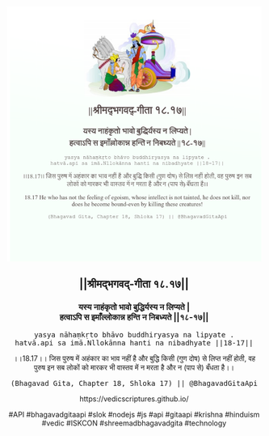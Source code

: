 <img src="../../asset/BG_18_17.png"/>
<center><h2>||श्रीमद्‍भगवद्‍-गीता १८.१७||</h2>
<h3>यस्य नाहंकृतो भावो बुद्धिर्यस्य न लिप्यते |<br/>हत्वाऽपि स इमाँल्लोकान्न हन्ति न निबध्यते ||१८-१७||</h3>
<pre>yasya nāhaṃkṛto bhāvo buddhiryasya na lipyate .<br/>hatvā.api sa imā.Nllokānna hanti na nibadhyate ||18-17||</pre>
<p>।।18.17।। जिस पुरुष में अहंकार का भाव नहीं है और बुद्धि किसी (गुण दोष) से लिप्त नहीं होती, वह पुरुष इन सब लोकों को मारकर भी वास्तव में न मरता है और न (पाप से) बँधता है।।</p>
<pre>(Bhagavad Gita, Chapter 18, Shloka 17) || @BhagavadGitaApi</pre><p>https://vedicscriptures.github.io/</p><p>#API #bhagavadgitaapi #slok #nodejs #js #api #gitaapi #krishna #hinduism #vedic #ISKCON #shreemadbhagavadgita #technology</p></center>